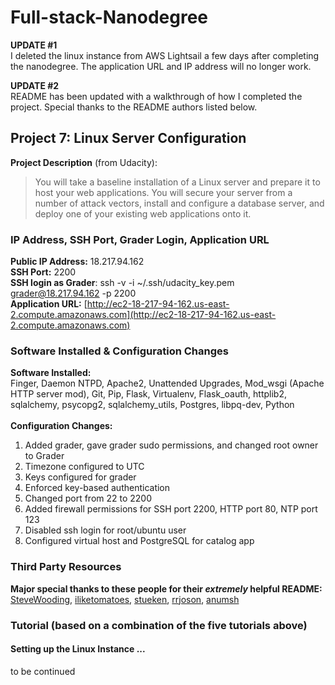 # Full-stack-Nanodegree

**UPDATE #1** <br>
I deleted the linux instance from AWS Lightsail a few days after completing the nanodegree. The application URL and IP address will no longer work. <br>

**UPDATE #2** <br>
README has been updated with a walkthrough of how I completed the project. Special thanks to the README authors listed below. <br>

## Project 7: Linux Server Configuration
**Project Description** (from Udacity):
>You will take a baseline installation of a Linux server and prepare it to host your web applications. You will secure your server from a number of attack vectors, install and configure a database server, and deploy one of your existing web applications onto it.

### IP Address, SSH Port, Grader Login, Application URL
**Public IP Address:** 18.217.94.162 <br>
**SSH Port:** 2200 <br>
**SSH login as Grader**: ssh -v -i ~/.ssh/udacity_key.pem grader@18.217.94.162 -p 2200 <br>
**Application URL:** [http://ec2-18-217-94-162.us-east-2.compute.amazonaws.com](http://ec2-18-217-94-162.us-east-2.compute.amazonaws.com)
<br>

### Software Installed & Configuration Changes
**Software Installed:** <br>
Finger, Daemon NTPD, Apache2, Unattended Upgrades, Mod_wsgi (Apache HTTP server mod), Git, Pip, Flask, Virtualenv, Flask_oauth, httplib2, sqlalchemy, psycopg2, sqlalchemy_utils, Postgres, libpq-dev, Python
<br><br>
**Configuration Changes:** <br>
1) Added grader, gave grader sudo permissions, and changed root owner to Grader <br>
2) Timezone configured to UTC <br>
3) Keys configured for grader <br>
4) Enforced key-based authentication <br>
5) Changed port from 22 to 2200 <br>
6) Added firewall permissions for SSH port 2200, HTTP port 80, NTP port 123 <br>
7) Disabled ssh login for root/ubuntu user <br>
8) Configured virtual host and PostgreSQL for catalog app

### Third Party Resources
**Major special thanks to these people for their <i>extremely</i> helpful README:** </br>
[SteveWooding](https://github.com/SteveWooding/fullstack-nanodegree-linux-server-config),
[iliketomatoes](https://github.com/iliketomatoes/linux_server_configuration),
[stueken](https://github.com/stueken/FSND-P5_Linux-Server-Configuration),
[rrjoson](https://github.com/rrjoson/udacity-linux-server-configuration),
[anumsh](https://github.com/anumsh/Linux-Server-Configuration)

### Tutorial (based on a combination of the five tutorials above)
#### Setting up the Linux Instance ... 
to be continued
